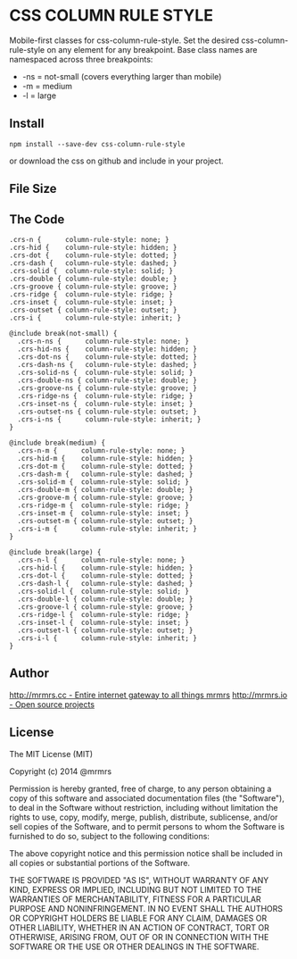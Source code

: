 # CSS COLUMN RULE STYLE

  Mobile-first classes for css-column-rule-style.
  Set the desired css-column-rule-style on any element for any breakpoint.
  Base class names are namespaced across three breakpoints:

*  -ns = not-small (covers everything larger than mobile)
*  -m  = medium
*  -l  = large

## Install
```
npm install --save-dev css-column-rule-style
```
or download the css on github and include in your project.

## File Size


## The Code
```
.crs-n {      column-rule-style: none; }
.crs-hid {    column-rule-style: hidden; }
.crs-dot {    column-rule-style: dotted; }
.crs-dash {   column-rule-style: dashed; }
.crs-solid {  column-rule-style: solid; }
.crs-double { column-rule-style: double; }
.crs-groove { column-rule-style: groove; }
.crs-ridge {  column-rule-style: ridge; }
.crs-inset {  column-rule-style: inset; }
.crs-outset { column-rule-style: outset; }
.crs-i {      column-rule-style: inherit; }

@include break(not-small) {
  .crs-n-ns {      column-rule-style: none; }
  .crs-hid-ns {    column-rule-style: hidden; }
  .crs-dot-ns {    column-rule-style: dotted; }
  .crs-dash-ns {   column-rule-style: dashed; }
  .crs-solid-ns {  column-rule-style: solid; }
  .crs-double-ns { column-rule-style: double; }
  .crs-groove-ns { column-rule-style: groove; }
  .crs-ridge-ns {  column-rule-style: ridge; }
  .crs-inset-ns {  column-rule-style: inset; }
  .crs-outset-ns { column-rule-style: outset; }
  .crs-i-ns {      column-rule-style: inherit; }
}

@include break(medium) {
  .crs-n-m {      column-rule-style: none; }
  .crs-hid-m {    column-rule-style: hidden; }
  .crs-dot-m {    column-rule-style: dotted; }
  .crs-dash-m {   column-rule-style: dashed; }
  .crs-solid-m {  column-rule-style: solid; }
  .crs-double-m { column-rule-style: double; }
  .crs-groove-m { column-rule-style: groove; }
  .crs-ridge-m {  column-rule-style: ridge; }
  .crs-inset-m {  column-rule-style: inset; }
  .crs-outset-m { column-rule-style: outset; }
  .crs-i-m {      column-rule-style: inherit; }
}

@include break(large) {
  .crs-n-l {      column-rule-style: none; }
  .crs-hid-l {    column-rule-style: hidden; }
  .crs-dot-l {    column-rule-style: dotted; }
  .crs-dash-l {   column-rule-style: dashed; }
  .crs-solid-l {  column-rule-style: solid; }
  .crs-double-l { column-rule-style: double; }
  .crs-groove-l { column-rule-style: groove; }
  .crs-ridge-l {  column-rule-style: ridge; }
  .crs-inset-l {  column-rule-style: inset; }
  .crs-outset-l { column-rule-style: outset; }
  .crs-i-l {      column-rule-style: inherit; }
}

```

## Author

[http://mrmrs.cc - Entire internet gateway to all things mrmrs](http://mrmrs.cc)
[http://mrmrs.io - Open source projects](http://mrmrs.io)

## License

The MIT License (MIT)

Copyright (c) 2014 @mrmrs

Permission is hereby granted, free of charge, to any person obtaining a copy
of this software and associated documentation files (the "Software"), to deal
in the Software without restriction, including without limitation the rights
to use, copy, modify, merge, publish, distribute, sublicense, and/or sell
copies of the Software, and to permit persons to whom the Software is
furnished to do so, subject to the following conditions:

The above copyright notice and this permission notice shall be included in
all copies or substantial portions of the Software.

THE SOFTWARE IS PROVIDED "AS IS", WITHOUT WARRANTY OF ANY KIND, EXPRESS OR
IMPLIED, INCLUDING BUT NOT LIMITED TO THE WARRANTIES OF MERCHANTABILITY,
FITNESS FOR A PARTICULAR PURPOSE AND NONINFRINGEMENT. IN NO EVENT SHALL THE
AUTHORS OR COPYRIGHT HOLDERS BE LIABLE FOR ANY CLAIM, DAMAGES OR OTHER
LIABILITY, WHETHER IN AN ACTION OF CONTRACT, TORT OR OTHERWISE, ARISING FROM,
OUT OF OR IN CONNECTION WITH THE SOFTWARE OR THE USE OR OTHER DEALINGS IN
THE SOFTWARE.

